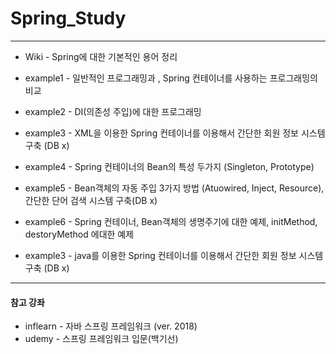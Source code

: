 # Spring_Study

***

 - Wiki - Spring에 대한 기본적인 용어 정리

 - example1 - 일반적인 프로그래밍과 , Spring 컨테이너를 사용하는 프로그래밍의 비교 

 - example2 - DI(의존성 주입)에 대한 프로그래밍 

 - example3 - XML을 이용한 Spring 컨테이너를 이용해서 간단한 회원 정보 시스템 구축 (DB x)

 - example4 - Spring 컨테이너의 Bean의 특성 두가지 (Singleton, Prototype)

 - example5 - Bean객체의 자동 주입 3가지 방법 (Atuowired, Inject, Resource), 간단한 단어 검색 시스템 구축(DB x)

 - example6 - Spring 컨테이너, Bean객체의 생명주기에 대한 예제, initMethod, destoryMethod 에대한 예제

 - example3 - java를 이용한 Spring 컨테이너를 이용해서 간단한 회원 정보 시스템 구축 (DB x)
   
    
***
#### 참고 강좌 
 - inflearn - 자바 스프링 프레임워크 (ver. 2018)
 - udemy - 스프링 프레임워크 입문(백기선)
